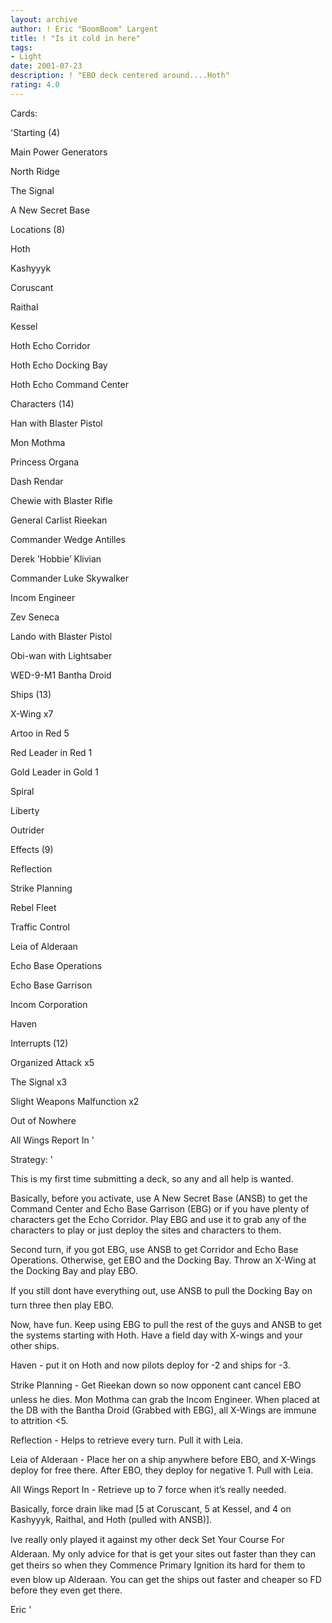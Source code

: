 ```yaml
---
layout: archive
author: ! Eric "BoomBoom" Largent
title: ! "Is it cold in here"
tags:
- Light
date: 2001-07-23
description: ! "EBO deck centered around....Hoth"
rating: 4.0
---
```

Cards: 

'Starting (4)

Main Power Generators

North Ridge

The Signal

A New Secret Base


Locations (8)

Hoth

Kashyyyk

Coruscant

Raithal

Kessel

Hoth Echo Corridor

Hoth Echo Docking Bay

Hoth Echo Command Center


Characters (14)

Han with Blaster Pistol

Mon Mothma

Princess Organa

Dash Rendar

Chewie with Blaster Rifle

General Carlist Rieekan

Commander Wedge Antilles

Derek ’Hobbie’ Klivian

Commander Luke Skywalker

Incom Engineer

Zev Seneca

Lando with Blaster Pistol

Obi-wan with Lightsaber

WED-9-M1 Bantha Droid


Ships (13)

X-Wing x7

Artoo in Red 5

Red Leader in Red 1

Gold Leader in Gold 1

Spiral

Liberty

Outrider


Effects (9)

Reflection

Strike Planning

Rebel Fleet

Traffic Control

Leia of Alderaan

Echo Base Operations

Echo Base Garrison

Incom Corporation

Haven


Interrupts (12)

Organized Attack x5

The Signal x3

Slight Weapons Malfunction x2

Out of Nowhere

All Wings Report In '

Strategy: '

This is my first time submitting a deck, so any and all help is wanted.

Basically, before you activate, use A New Secret Base (ANSB) to get the Command Center and Echo Base Garrison (EBG) or if you have plenty of characters get the Echo Corridor. Play EBG and use it to grab any of the characters to play or just deploy the sites and characters to them.

Second turn, if you got EBG, use ANSB to get Corridor and Echo Base Operations. Otherwise, get EBO and the Docking Bay. Throw an X-Wing at the Docking Bay and play EBO.

If you still dont have everything out, use ANSB to pull the Docking Bay on turn three then play EBO.

Now, have fun. Keep using EBG to pull the rest of the guys and ANSB to get the systems starting with Hoth. Have a field day with X-wings and your other ships.

Haven - put it on Hoth and now pilots deploy for -2 and ships for -3.

Strike Planning - Get Rieekan down so now opponent cant cancel EBO unless he dies. Mon Mothma can grab the Incom Engineer. When placed at the DB with the Bantha Droid (Grabbed with EBG), all X-Wings are immune to attrition <5.

Reflection - Helps to retrieve every turn. Pull it with Leia.

Leia of Alderaan - Place her on a ship anywhere before EBO, and X-Wings deploy for free there. After EBO, they deploy for negative 1. Pull with Leia.

All Wings Report In - Retrieve up to 7 force when it’s really needed.

Basically, force drain like mad [5 at Coruscant, 5 at Kessel, and 4 on Kashyyyk, Raithal, and Hoth (pulled with ANSB)].


Ive really only played it against my other deck Set Your Course For Alderaan. My only advice for that is get your sites out faster than they can get theirs so when they Commence Primary Ignition its hard for them to even blow up Alderaan. You can get the ships out faster and cheaper so FD before they even get there.


Eric  '